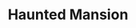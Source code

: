 ---
layout: illustration
title: Haunted Mansion
type: photo, holga
description: Personal Photograph
alt: Double exposure of a bright yellow flowering bush over a dark blue sky with a mansion in the background
medium: Medium Format Photograph Print
large-image: haunted-mansion-large.jpg
small-image: haunted-mansion-small.jpg
size: 1006×1000
---
